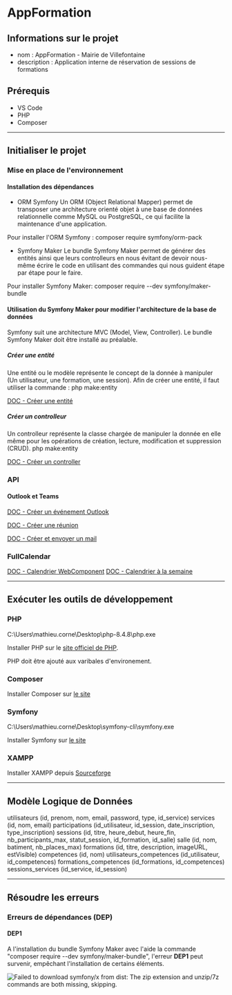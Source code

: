 # AppFormation

## Informations sur le projet

- nom : AppFormation - Mairie de Villefontaine
- description : Application interne de réservation de sessions de formations

## Prérequis
- VS Code
- PHP
- Composer

--- 

## Initialiser le projet

### Mise en place de l'environnement

#### Installation des dépendances

- ORM Symfony
Un ORM (Object Relational Mapper) permet de transposer une architecture orienté objet à une base de données relationnelle comme MySQL ou PostgreSQL, ce qui facilite la maintenance d'une application.

Pour installer l'ORM Symfony :
composer require symfony/orm-pack

- Symfony Maker
Le bundle Symfony Maker permet de générer des entités ainsi que leurs controlleurs en nous évitant de devoir nous-même écrire le code en utilisant des commandes qui nous guident étape par étape pour le faire.

Pour installer Symfony Maker:
composer require --dev symfony/maker-bundle

#### Utilisation du Symfony Maker pour modifier l'architecture de la base de données
Symfony suit une architecture MVC (Model, View, Controller). Le bundle Symfony Maker doit être installé au préalable.

##### Créer une entité
Une entité ou le modèle représente le concept de la donnée à manipuler (Un utilisateur, une formation, une session).
Afin de créer une entité, il faut utiliser la commande :
php make:entity

[DOC - Créer une entité](https://symfony.com/doc/current/the-fast-track/en/8-doctrine.html#creating-entity-classes)

##### Créer un controlleur
Un controlleur représente la classe chargée de manipuler la donnée en elle même pour les opérations de création, lecture, modification et suppression (CRUD).
php make:entity

[DOC - Créer un controller](https://symfony.com/doc/current/controller.html#a-basic-controller)

### API

#### Outlook et Teams
[DOC - Créer un événement Outlook](https://learn.microsoft.com/fr-fr/graph/api/calendar-post-events?view=graph-rest-1.0&tabs=http#response)

[DOC - Créer une réunion](https://learn.microsoft.com/en-us/graph/api/application-post-onlinemeetings?view=graph-rest-1.0&tabs=http)


[DOC - Créer et envoyer un mail](https://learn.microsoft.com/fr-fr/graph/api/user-sendmail?view=graph-rest-1.0&tabs=http)

### FullCalendar

[DOC - Calendrier WebComponent](https://fullcalendar.io/docs/web-component)
[DOC - Calendrier à la semaine](https://fullcalendar.io/docs/business-hours)

---

## Exécuter les outils de développement

### PHP
C:\Users\mathieu.corne\Desktop\php-8.4.8\php.exe 

Installer PHP sur le [site officiel de PHP](https://windows.php.net/download/).

PHP doit être ajouté aux varibales d'environement.

### Composer 
Installer Composer sur [le site](https://getcomposer.org/download/)

### Symfony
C:\Users\mathieu.corne\Desktop\symfony-cli\symfony.exe

Installer Symfony sur [le site](https://symfony.com/doc/current/setup.html)

### XAMPP
Installer XAMPP depuis [Sourceforge](https://sourceforge.net/projects/xampp/)


---

## Modèle Logique de Données

utilisateurs (id, prenom, nom, email, password, type, id_service)
services (id, nom, email)
participations (id_utilisateur, id_session, date_inscription, type_inscription)
sessions (id, titre, heure_debut, heure_fin, nb_participants_max, statut_session, id_formation, id_salle)
salle (id, nom, batiment, nb_places_max)
formations (id, titre, description, imageURL, estVisible)
competences (id, nom)
utilisateurs_competences (id_utilisateur, id_competences)
formations_competences (id_formations, id_competences)
sessions_services (id_service, id_session)



---

## Résoudre les erreurs

### Erreurs de dépendances (DEP)

#### DEP1

A l'installation du bundle Symfony Maker avec l'aide la commande "composer require --dev symfony/maker-bundle", l'erreur **DEP1** peut survenir, empêchant l'installation de certains éléments.

![Failed to download symfony/x from dist: The zip extension and unzip/7z commands are both missing, skipping.](C:/Users/mathieu.corne/Documents/doc_AppFormation/erreur_DEP1.png "Erreur DEP1")
